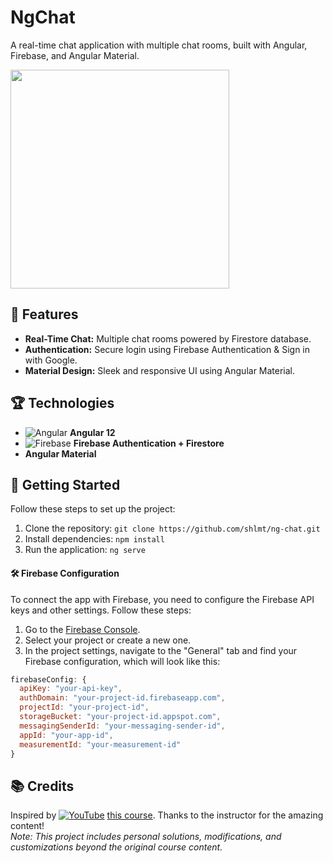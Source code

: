 # NgChat

A real-time chat application with multiple chat rooms, built with Angular, Firebase, and Angular Material.

<img src="https://github.com/user-attachments/assets/fdbf5fc6-9630-49fc-b10f-c6a3f294b839" height="350px"/>

## 🎉 Features

- **Real-Time Chat:** Multiple chat rooms powered by Firestore database.
- **Authentication:** Secure login using Firebase Authentication & Sign in with Google.
- **Material Design:** Sleek and responsive UI using Angular Material.

## 🏆 Technologies

- ![Angular](https://img.shields.io/badge/Angular-12-brightgreen?style=for-the-badge&logo=angular&logoColor=white) **Angular 12**
- ![Firebase](https://img.shields.io/badge/Firebase-ffca28?style=for-the-badge&logo=firebase&logoColor=black) **Firebase Authentication + Firestore**
- **Angular Material**

## 🚀 Getting Started

Follow these steps to set up the project:

1. Clone the repository: ```git clone https://github.com/shlmt/ng-chat.git```
2. Install dependencies: ```npm install```
3. Run the application: ```ng serve```
#### 🛠️ Firebase Configuration
To connect the app with Firebase, you need to configure the Firebase API keys and other settings. Follow these steps:
1. Go to the [Firebase Console](https://console.firebase.google.com/).
2. Select your project or create a new one.
3. In the project settings, navigate to the "General" tab and find your Firebase configuration, which will look like this:
```javascript
firebaseConfig: {
  apiKey: "your-api-key",
  authDomain: "your-project-id.firebaseapp.com",
  projectId: "your-project-id",
  storageBucket: "your-project-id.appspot.com",
  messagingSenderId: "your-messaging-sender-id",
  appId: "your-app-id",
  measurementId: "your-measurement-id"
}
```

## 📚 Credits
Inspired by [![YouTube](https://upload.wikimedia.org/wikipedia/commons/thumb/4/42/YouTube_icon_%282013-2017%29.png/20px-YouTube_icon_%282013-2017%29.png)](https://www.youtube.com/playlist?list=PLjMCGG-3Are1OsXa-TTGSZBjT5ij3HAVn)
[this course](https://www.youtube.com/playlist?list=PLjMCGG-3Are1OsXa-TTGSZBjT5ij3HAVn). Thanks to the instructor for the amazing content! </br>
*Note: This project includes personal solutions, modifications, and customizations beyond the original course content.*


